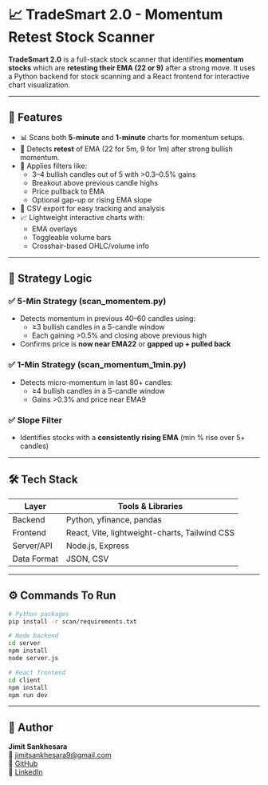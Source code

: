 
# 📈 TradeSmart 2.0 - Momentum Retest Stock Scanner

**TradeSmart 2.0** is a full-stack stock scanner that identifies **momentum stocks** which are **retesting their EMA (22 or 9)** after a strong move. It uses a Python backend for stock scanning and a React frontend for interactive chart visualization.

---

## 🚀 Features

- 📊 Scans both **5-minute** and **1-minute** charts for momentum setups.
- 🔁 Detects **retest** of EMA (22 for 5m, 9 for 1m) after strong bullish momentum.
- 🧠 Applies filters like:
  - 3–4 bullish candles out of 5 with >0.3–0.5% gains
  - Breakout above previous candle highs
  - Price pullback to EMA
  - Optional gap-up or rising EMA slope
- 🧾 CSV export for easy tracking and analysis
- 📈 Lightweight interactive charts with:
  - EMA overlays
  - Toggleable volume bars
  - Crosshair-based OHLC/volume info

---

## 🧠 Strategy Logic

### ✅ 5-Min Strategy (scan_momentem.py)
- Detects momentum in previous 40–60 candles using:
  - ≥3 bullish candles in a 5-candle window
  - Each gaining >0.5% and closing above previous high
- Confirms price is **now near EMA22** or **gapped up + pulled back**

### ✅ 1-Min Strategy (scan_momentum_1min.py)
- Detects micro-momentum in last 80+ candles:
  - ≥4 bullish candles in a 5-candle window
  - Gains >0.3% and price near EMA9

### ✅ Slope Filter 
- Identifies stocks with a **consistently rising EMA** (min % rise over 5+ candles)

---

## 🛠 Tech Stack

| Layer       | Tools & Libraries                              |
|-------------|------------------------------------------------|
| Backend     | Python, yfinance, pandas               |
| Frontend    | React, Vite, lightweight-charts, Tailwind CSS  |
| Server/API  | Node.js, Express                               |
| Data Format | JSON, CSV                                      |

---


## ⚙️ Commands To Run

```bash
# Python packages
pip install -r scan/requirements.txt

# Node backend
cd server
npm install
node server.js

# React frontend
cd client
npm install
npm run dev
```

---

## 👤 Author

**Jimit Sankhesara**  
📧 jimitsankhesara9@gmail.com  
🔗 [GitHub](https://github.com/Jimit1322)  
🔗 [LinkedIn](https://www.linkedin.com/in/jimit-sankhesara)
